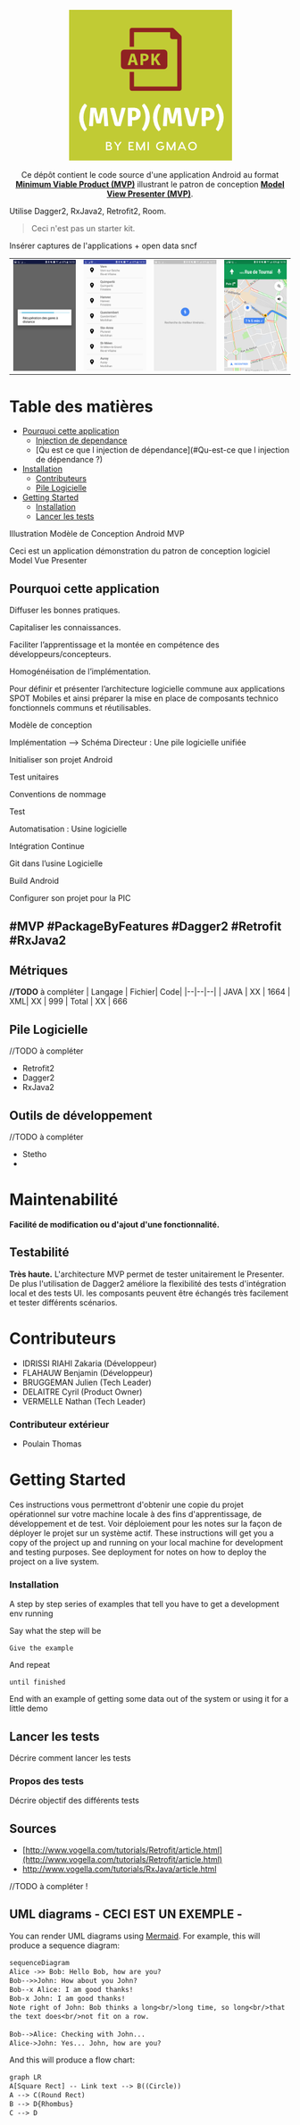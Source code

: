 ﻿
<p align="center">
  <img src="./docs/images/logo-mvp-mvp.png">
</p>

<p align="center">
  Ce dépôt contient le code source d'une application Android au format 
  <strong><a href="https://en.wikipedia.org/wiki/Minimum_viable_product">Minimum Viable Product (MVP)</a></strong>
illustrant le patron de conception  <strong><a href="https://en.wikipedia.org/wiki/Model%E2%80%93view%E2%80%93presenter">Model View Presenter (MVP)</a></strong>.
</p>


Utilise Dagger2, RxJava2, Retrofit2, Room.

> Ceci n'est pas un starter kit.

Insérer captures de l'applications + open data sncf
<TABLE>
<tr>
    <td width=25% ><img src="./docs/images/Screenshot_01.png"></td>
    <td width=25% ><img src="./docs/images/Screenshot_02.png"></td>
    <td width=25% ><img src="./docs/images/Screenshot_03.png"></td>
    <td width=25% ><img src="./docs/images/Screenshot_04.png"></td>
</tr>
</TABLE>

# Table des matières

  * [Pourquoi cette application](#Pourquoi-cette-application)
     * [Injection de dependance](#Injection-de-dependance)
     * [Qu est ce que l injection de dépendance](#Qu-est-ce que l injection de dépendance ?)
  * [Installation](#installation)
     * [Contributeurs](#Contributeurs)
     * [Pile Logicielle](#Pile-Logicielle)
  * [Getting Started](#Getting-Started)
     * [Installation](#Installation)
     * [Lancer les tests](#Lancer-les-tests)

Illustration  Modèle de Conception Android MVP

Ceci est un application démonstration du patron de conception logiciel  Model Vue Presenter


## Pourquoi cette application
Diffuser les bonnes pratiques. 

Capitaliser les connaissances. 

Faciliter l’apprentissage et la montée en compétence des développeurs/concepteurs. 

Homogénéisation de l’implémentation.


Pour définir et présenter l’architecture logicielle commune aux applications SPOT Mobiles et ainsi préparer la mise en place de composants technico fonctionnels communs et réutilisables. 

Modèle de conception 

Implémentation 
--> Schéma Directeur : Une pile logicielle unifiée 

Initialiser son projet Android 

Test unitaires 

Conventions de nommage 

Test 

Automatisation : Usine logicielle 

Intégration Continue 

Git dans l’usine Logicielle 

Build Android 

Configurer son projet pour la PIC 


 





#MVP #PackageByFeatures #Dagger2 #Retrofit #RxJava2 
----------

## Métriques
**//TODO**  à compléter
| Langage | Fichier| Code|
|--|--|--|
| JAVA | XX | 1664
| XML| XX | 999
| Total | XX | 666

## Pile Logicielle
//TODO à compléter

 - Retrofit2
 - Dagger2
 - RxJava2

## Outils de développement

//TODO à compléter
 - Stetho
 - 

# Maintenabilité

**Facilité de modification ou d'ajout d'une fonctionnalité.**

## Testabilité

**Très haute.** L'architecture MVP permet de tester unitairement le Presenter. De plus l'utilisation de Dagger2 améliore la flexibilité des tests d'intégration local et des tests UI. les composants peuvent être échangés très facilement et tester différents scénarios.


# Contributeurs
 - IDRISSI RIAHI Zakaria (Développeur)
 - FLAHAUW Benjamin (Développeur)
 - BRUGGEMAN Julien (Tech Leader)
 - DELAITRE Cyril (Product Owner)
 - VERMELLE Nathan (Tech Leader)

### Contributeur extérieur

 - Poulain Thomas
 
 
# Getting Started

Ces instructions vous permettront d'obtenir une copie du projet opérationnel sur votre machine locale à des fins d'apprentissage, de développement et de test. Voir déploiement pour les notes sur la façon de déployer le projet sur un système actif.
These instructions will get you a copy of the project up and running on your local machine for development and testing purposes. See deployment for notes on how to deploy the project on a live system.


### Installation

A step by step series of examples that tell you have to get a development env running

Say what the step will be

```
Give the example
```

And repeat

```
until finished
```

End with an example of getting some data out of the system or using it for a little demo


## Lancer les tests

Décrire comment lancer les tests

### Propos des tests

Décrire objectif des différents tests

## Sources

 -  [http://www.vogella.com/tutorials/Retrofit/article.html](http://www.vogella.com/tutorials/Retrofit/article.html)
 -  http://www.vogella.com/tutorials/RxJava/article.html

//TODO à compléter !


## UML diagrams - CECI EST UN EXEMPLE -

You can render UML diagrams using [Mermaid](https://mermaidjs.github.io/). For example, this will produce a sequence diagram:

```mermaid
sequenceDiagram
Alice ->> Bob: Hello Bob, how are you?
Bob-->>John: How about you John?
Bob--x Alice: I am good thanks!
Bob-x John: I am good thanks!
Note right of John: Bob thinks a long<br/>long time, so long<br/>that the text does<br/>not fit on a row.

Bob-->Alice: Checking with John...
Alice->John: Yes... John, how are you?
```

And this will produce a flow chart:

```mermaid
graph LR
A[Square Rect] -- Link text --> B((Circle))
A --> C(Round Rect)
B --> D{Rhombus}
C --> D
```
